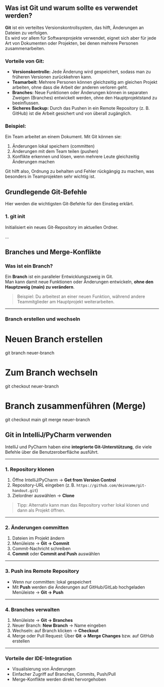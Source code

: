 ## Was ist Git und warum sollte es verwendet werden?

**Git** ist ein verteiltes Versionskontrollsystem, das hilft, Änderungen an Dateien zu verfolgen.  
Es wird vor allem für Softwareprojekte verwendet, eignet sich aber für jede Art von Dokumenten oder Projekten, bei denen mehrere Personen zusammenarbeiten.

### Vorteile von Git:

- **Versionskontrolle:** Jede Änderung wird gespeichert, sodass man zu früheren Versionen zurückkehren kann.
- **Teamarbeit:** Mehrere Personen können gleichzeitig am gleichen Projekt arbeiten, ohne dass die Arbeit der anderen verloren geht.
- **Branches:** Neue Funktionen oder Änderungen können in separaten Zweigen (Branches) entwickelt werden, ohne den Hauptprojektstand zu beeinflussen.
- **Sicheres Backup:** Durch das Pushen in ein Remote Repository (z. B. GitHub) ist die Arbeit gesichert und von überall zugänglich.

### Beispiel:
Ein Team arbeitet an einem Dokument. Mit Git können sie:

1. Änderungen lokal speichern (committen)
2. Änderungen mit dem Team teilen (pushen)
3. Konflikte erkennen und lösen, wenn mehrere Leute gleichzeitig Änderungen machen

Git hilft also, Ordnung zu behalten und Fehler rückgängig zu machen, was besonders in Teamprojekten sehr wichtig ist.

## Grundlegende Git-Befehle

Hier werden die wichtigsten Git-Befehle für den Einstieg erklärt.

### 1. git init
Initialisiert ein neues Git-Repository im aktuellen Ordner.



...


## Branches und Merge-Konflikte

### Was ist ein Branch?
Ein **Branch** ist ein paralleler Entwicklungszweig in Git.  
Man kann damit neue Funktionen oder Änderungen entwickeln, **ohne den Hauptzweig (main) zu verändern**.

> Beispiel: Du arbeitest an einer neuen Funktion, während andere Teammitglieder am Hauptprojekt weiterarbeiten.

---

### Branch erstellen und wechseln

# Neuen Branch erstellen
git branch neuer-branch

# Zum Branch wechseln
git checkout neuer-branch
# Branch zusammenführen (Merge)
git checkout main
git merge neuer-branch


## Git in IntelliJ/PyCharm verwenden

IntelliJ und PyCharm haben eine **integrierte Git-Unterstützung**, die viele Befehle über die Benutzeroberfläche ausführt.

---

### 1. Repository klonen
1. Öffne IntelliJ/PyCharm → **Get from Version Control**  
2. Repository-URL eingeben (z. B. `https://github.com/deinname/git-handout.git`)  
3. Zielordner auswählen → **Clone**

> Tipp: Alternativ kann man das Repository vorher lokal klonen und dann als Projekt öffnen.

---

### 2. Änderungen committen
1. Dateien im Projekt ändern  
2. Menüleiste → **Git → Commit**  
3. Commit-Nachricht schreiben  
4. **Commit** oder **Commit and Push** auswählen

---

### 3. Push ins Remote Repository
- Wenn nur committen: lokal gespeichert  
- Mit **Push** werden die Änderungen auf GitHub/GitLab hochgeladen  
  Menüleiste → **Git → Push**  

---

### 4. Branches verwalten
1. Menüleiste → **Git → Branches**  
2. Neuer Branch: **New Branch** → Name eingeben  
3. Wechseln: auf Branch klicken → **Checkout**  
4. Merge oder Pull Request: Über **Git → Merge Changes** bzw. auf GitHub erstellen

---

### Vorteile der IDE-Integration
- Visualisierung von Änderungen  
- Einfacher Zugriff auf Branches, Commits, Push/Pull  
- Merge-Konflikte werden direkt hervorgehoben
